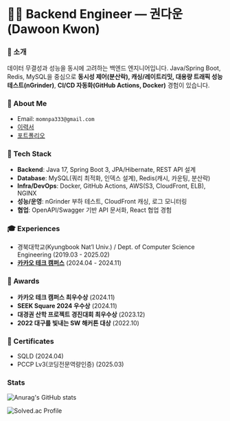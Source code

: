 # 🙋🏻 Backend Engineer — 권다운 (Dawoon Kwon)

### 👋 소개

데이터 무결성과 성능을 동시에 고려하는 백엔드 엔지니어입니다. Java/Spring Boot, Redis, MySQL을 중심으로 **동시성 제어(분산락), 캐싱/레이트리밋, 대용량 트래픽 성능 테스트(nGrinder)**, **CI/CD 자동화(GitHub Actions, Docker)** 경험이 있습니다.


### 📮 About Me

- Email: `momnpa333@gmail.com`
- [이력서](https://velog.io/@momnpa333/about)
- [포트폴리오](https://drive.google.com/file/d/1bvq7S28C5XXZ9w72MD01EE9dVkXSo-u8/view?usp=drive_link)

### 🔧 Tech Stack

* **Backend**: Java 17, Spring Boot 3, JPA/Hibernate, REST API 설계
* **Database**: MySQL(쿼리 최적화, 인덱스 설계), Redis(캐시, 카운팅, 분산락)
* **Infra/DevOps**: Docker, GitHub Actions, AWS(S3, CloudFront, ELB), NGINX
* **성능/운영**: nGrinder 부하 테스트, CloudFront 캐싱, 로그 모니터링
* **협업**: OpenAPI/Swagger 기반 API 문서화, React 협업 경험

### 🎓 Experiences

* 경북대학교(Kyungbook Nat’l Univ.) / Dept. of Computer Science Engineering (2019.03 - 2025.02)
* [**카카오 테크 캠퍼스**](https://www.kakaotechcampus.com/) (2024.04 - 2024.11)


### 🏅 Awards

* **카카오 테크 캠퍼스 최우수상** (2024.11)
* **SEEK Square 2024 우수상** (2024.11)
* **대경권 산학 프로젝트 경진대회 최우수상** (2023.12)
* **2022 대구를 빛내는 SW 해커톤 대상** (2022.10)

### 🪪 Certificates
* SQLD (2024.04)
* PCCP Lv3(코딩전문역량인증) (2025.03)

### Stats

![Anurag's GitHub stats](https://github-readme-stats.vercel.app/api?username=momnpa333&show_icons=true&theme=radical)

![Solved.ac Profile](http://mazassumnida.wtf/api/v2/generate_badge?boj=momnpa333)<br/>
